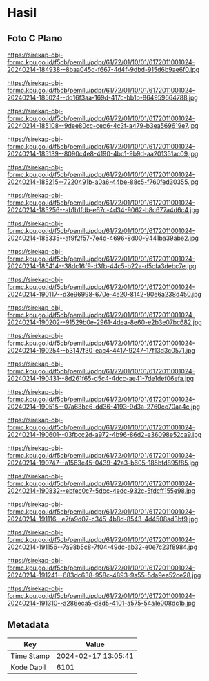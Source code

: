 # Hasil

## Foto C Plano

https://sirekap-obj-formc.kpu.go.id/f5cb/pemilu/pdpr/61/72/01/10/01/6172011001024-20240214-184938--8baa045d-f667-4d4f-9dbd-915d6b9ae6f0.jpg

https://sirekap-obj-formc.kpu.go.id/f5cb/pemilu/pdpr/61/72/01/10/01/6172011001024-20240214-185024--dd16f3aa-169d-417c-bb1b-864959664788.jpg

https://sirekap-obj-formc.kpu.go.id/f5cb/pemilu/pdpr/61/72/01/10/01/6172011001024-20240214-185108--9dee80cc-ced6-4c3f-a479-b3ea569619e7.jpg

https://sirekap-obj-formc.kpu.go.id/f5cb/pemilu/pdpr/61/72/01/10/01/6172011001024-20240214-185139--8090c4e8-4190-4bc1-9b9d-aa201351ac09.jpg

https://sirekap-obj-formc.kpu.go.id/f5cb/pemilu/pdpr/61/72/01/10/01/6172011001024-20240214-185215--7220491b-a0a6-44be-88c5-f760fed30355.jpg

https://sirekap-obj-formc.kpu.go.id/f5cb/pemilu/pdpr/61/72/01/10/01/6172011001024-20240214-185256--ab1b1fdb-e67c-4d34-9062-b8c677a4d6c4.jpg

https://sirekap-obj-formc.kpu.go.id/f5cb/pemilu/pdpr/61/72/01/10/01/6172011001024-20240214-185335--af9f2f57-7e4d-4696-8d00-9441ba39abe2.jpg

https://sirekap-obj-formc.kpu.go.id/f5cb/pemilu/pdpr/61/72/01/10/01/6172011001024-20240214-185414--38dc16f9-d3fb-44c5-b22a-d5cfa3debc7e.jpg

https://sirekap-obj-formc.kpu.go.id/f5cb/pemilu/pdpr/61/72/01/10/01/6172011001024-20240214-190117--d3e96998-670e-4e20-8142-90e6a238d450.jpg

https://sirekap-obj-formc.kpu.go.id/f5cb/pemilu/pdpr/61/72/01/10/01/6172011001024-20240214-190202--91529b0e-2961-4dea-8e60-e2b3e07bc682.jpg

https://sirekap-obj-formc.kpu.go.id/f5cb/pemilu/pdpr/61/72/01/10/01/6172011001024-20240214-190254--b3147f30-eac4-4417-9247-17f13d3c0571.jpg

https://sirekap-obj-formc.kpu.go.id/f5cb/pemilu/pdpr/61/72/01/10/01/6172011001024-20240214-190431--8d261f65-d5c4-4dcc-ae41-7de1def06efa.jpg

https://sirekap-obj-formc.kpu.go.id/f5cb/pemilu/pdpr/61/72/01/10/01/6172011001024-20240214-190515--07a63be6-dd36-4193-9d3a-2760cc70aa4c.jpg

https://sirekap-obj-formc.kpu.go.id/f5cb/pemilu/pdpr/61/72/01/10/01/6172011001024-20240214-190601--03fbcc2d-a972-4b96-86d2-e36098e52ca9.jpg

https://sirekap-obj-formc.kpu.go.id/f5cb/pemilu/pdpr/61/72/01/10/01/6172011001024-20240214-190747--a1563e45-0439-42a3-b605-185bfd895f85.jpg

https://sirekap-obj-formc.kpu.go.id/f5cb/pemilu/pdpr/61/72/01/10/01/6172011001024-20240214-190832--ebfec0c7-5dbc-4edc-932c-5fdcff155e98.jpg

https://sirekap-obj-formc.kpu.go.id/f5cb/pemilu/pdpr/61/72/01/10/01/6172011001024-20240214-191116--e7fa9d07-c345-4b8d-8543-4d4508ad3bf9.jpg

https://sirekap-obj-formc.kpu.go.id/f5cb/pemilu/pdpr/61/72/01/10/01/6172011001024-20240214-191156--7a98b5c8-7f04-49dc-ab32-e0e7c23f8984.jpg

https://sirekap-obj-formc.kpu.go.id/f5cb/pemilu/pdpr/61/72/01/10/01/6172011001024-20240214-191241--683dc638-958c-4893-9a55-5da9ea52ce28.jpg

https://sirekap-obj-formc.kpu.go.id/f5cb/pemilu/pdpr/61/72/01/10/01/6172011001024-20240214-191310--a286eca5-d8d5-4101-a575-54a1e008dc1b.jpg


## Metadata

| Key        | Value               |
| ---------- | ------------------- |
| Time Stamp | 2024-02-17 13:05:41 |
| Kode Dapil | 6101                |




